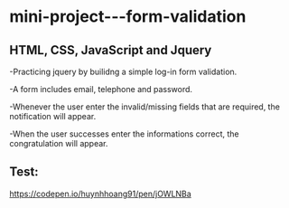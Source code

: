 # mini-project---form-validation

## HTML, CSS, JavaScript and Jquery

-Practicing jquery by builidng a simple log-in form validation.

-A form includes email, telephone and password.

-Whenever the user enter the invalid/missing fields that are required, the notification will appear. 

-When the user successes enter the informations correct, the congratulation will appear. 

## Test:
https://codepen.io/huynhhoang91/pen/jOWLNBa
